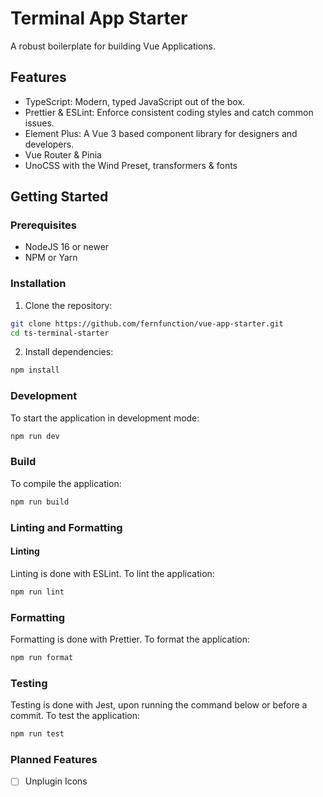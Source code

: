 # Terminal App Starter

A robust boilerplate for building Vue Applications.

## Features

- TypeScript: Modern, typed JavaScript out of the box.
- Prettier & ESLint: Enforce consistent coding styles and catch common issues.
- Element Plus: A Vue 3 based component library for designers and developers.
- Vue Router & Pinia
- UnoCSS with the Wind Preset, transformers & fonts

## Getting Started

### Prerequisites

- NodeJS 16 or newer
- NPM or Yarn

### Installation

1. Clone the repository:

```bash
git clone https://github.com/fernfunction/vue-app-starter.git
cd ts-terminal-starter
```

2. Install dependencies:

```bash
npm install
```

### Development

To start the application in development mode:

```bash
npm run dev
```

### Build

To compile the application:

```bash
npm run build
```

### Linting and Formatting

#### Linting

Linting is done with ESLint. To lint the application:

```bash
npm run lint
```

### Formatting

Formatting is done with Prettier. To format the application:

```bash
npm run format
```

### Testing

Testing is done with Jest, upon running the command below or before a commit. To test the application:

```bash
npm run test
```

### Planned Features

- [ ] Unplugin Icons
